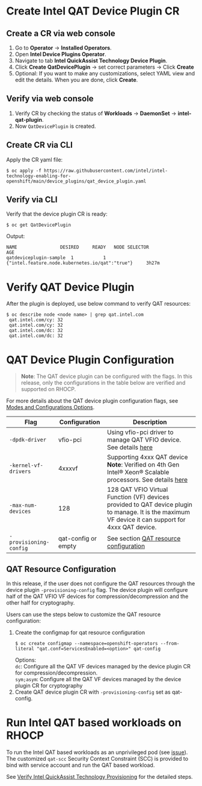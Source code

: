 # Create Intel QAT Device Plugin CR

## Create a CR via web console
1.	Go to **Operator** -> **Installed Operators**.
2.	Open **Intel Device Plugins Operator**.
3.	Navigate to tab **Intel QuickAssist Technology Device Plugin**.
4.	Click **Create QatDevicePlugin** -> set correct parameters -> Click **Create** 
5.	Optional: If you want to make any customizations, select YAML view and edit the details. When you are done, click **Create**.

## Verify via web console
1.	Verify CR by checking the status of **Workloads** -> **DaemonSet** -> **intel-qat-plugin**.
2.	Now `QatDevicePlugin` is created.

## Create CR via CLI
Apply the CR yaml file:
```
$ oc apply -f https://raw.githubusercontent.com/intel/intel-technology-enabling-for-openshift/main/device_plugins/qat_device_plugin.yaml
```

## Verify via CLI
Verify that the device plugin CR is ready: 
```
$ oc get QatDevicePlugin
```
Output: 
```
NAME		        DESIRED		READY	NODE SELECTOR	                                    AGE
qatdeviceplugin-sample  1 	        1       {"intel.feature.node.kubernetes.io/qat":"true"}     3h27m
```

# Verify QAT Device Plugin 
After the plugin is deployed, use below command to verify QAT resources: 
```
$ oc describe node <node name> | grep qat.intel.com  
 qat.intel.com/cy: 32 
 qat.intel.com/cy: 32 
 qat.intel.com/dc: 32 
 qat.intel.com/dc: 32 
 ```

# QAT Device Plugin Configuration
> **Note**: The QAT device plugin can be configured with the flags. In this release, only the configurations in the table below are verified and supported on RHOCP. 

For more details about the QAT device plugin configuration flags, see [Modes and Configurations Options](https://github.com/intel/intel-device-plugins-for-kubernetes/blob/main/cmd/qat_plugin/README.md#modes-and-configuration-options).

| Flag | Configuration | Description |
| ---- | ---- | ---- |
| `-dpdk-driver` | vfio-pci | Using vfio-pci driver to manage QAT VFIO device. See details [here](https://doc.dpdk.org/guides/linux_gsg/linux_drivers.html) |
| `-kernel-vf-drivers` | 4xxxvf | Supporting 4xxx QAT device </br> **Note**: Verified on 4th Gen Intel® Xeon® Scalable processors. See details [here](https://github.com/intel/qatlib/blob/main/INSTALL#L72) |
| `-max-num-devices ` | 128 | 128 QAT VFIO Virtual Function (VF) devices provided to QAT device plugin to manage. It is the maximum VF device it can support for 4xxx QAT device. |
| `-provisioning-config ` | qat-config or empty | See section [QAT resource configuration](/device_plugins/deploy_qat.md#qat-resource-configuration)  |

## QAT Resource Configuration
In this release, if the user does not configure the QAT resources through the device plugin `-provisioning-config` flag. The device plugin will configure half of the QAT VFIO VF devices for compression/decompression and the other half for cryptography.

Users can use the steps below to customize the QAT resource configuration:  
1. Create the configmap for qat resource configuration 
    ```
    $ oc create configmap --namespace=openshift-operators --from-literal "qat.conf=ServicesEnabled=<option>" qat-config 
    ```
    Options:  
    `dc`: Configure all the QAT VF devices managed by the device plugin CR for compression/decompression.  
    `sym;asym`: Configure all the QAT VF devices managed by the device plugin CR for cryptography 
2. Create QAT device plugin CR with `-provisioning-config` set as qat-config.  

# Run Intel QAT based workloads on RHOCP
To run the Intel QAT based workloads as an unprivileged pod (see [issue](https://github.com/intel/intel-technology-enabling-for-openshift/issues/122)). The customized `qat-scc` Security Context Constraint (SCC) is provided to bind with service account and run the QAT based workload. 

See [Verify Intel QuickAssist Technology Provisioning](/tests/l2/README.md#verify-intel®-quickassist-technology-provisioning) for the detailed steps.  